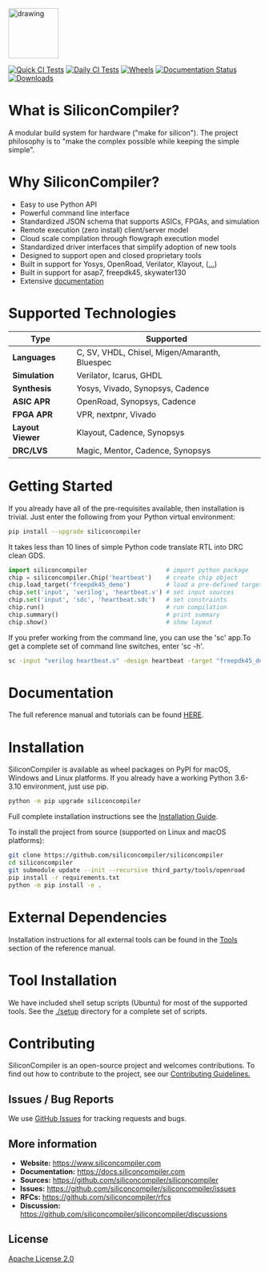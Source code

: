 
<img src="https://raw.githubusercontent.com/siliconcompiler/siliconcompiler/main/docs/_images/sc_logo_with_text.png" alt="drawing" style="height:100px;"/>

[![Quick CI Tests](https://github.com/siliconcompiler/siliconcompiler/actions/workflows/on_push_tests.yml/badge.svg)](https://github.com/siliconcompiler/siliconcompiler/actions/workflows/on_push_tests.yml)
[![Daily CI Tests](https://github.com/siliconcompiler/siliconcompiler/actions/workflows/daily_tests.yml/badge.svg)](https://github.com/siliconcompiler/siliconcompiler/actions/workflows/daily_tests.yml)
[![Wheels](https://github.com/siliconcompiler/siliconcompiler/actions/workflows/wheels.yml/badge.svg?event=schedule)](https://github.com/siliconcompiler/siliconcompiler/actions/workflows/wheels.yml)
[![Documentation Status](https://readthedocs.org/projects/siliconcompiler/badge/?version=latest)](https://docs.siliconcompiler.com/en/latest/?badge=latest)
[![Downloads](https://static.pepy.tech/personalized-badge/siliconcompiler?period=total&units=international_system&left_color=grey&right_color=blue&left_text=Downloads)](https://pepy.tech/project/siliconcompiler)

# What is SiliconCompiler?

A modular build system for hardware ("make for silicon"). The project philosophy is to "make the complex possible while keeping the simple simple".

# Why SiliconCompiler?

* Easy to use Python API
* Powerful command line interface
* Standardized JSON schema that supports ASICs, FPGAs, and simulation
* Remote execution (zero install) client/server model
* Cloud scale compilation through flowgraph execution model
* Standardized driver interfaces that simplify adoption of new tools
* Designed to support open and closed proprietary tools
* Built in support for Yosys, OpenRoad, Verilator, Klayout, ([...](https://docs.siliconcompiler.com/en/latest/reference_manual/tools.html))
* Built in support for asap7, freepdk45, skywater130
* Extensive [documentation](https://docs.siliconcompiler.com/en/latest/)

# Supported Technologies

| Type | Supported|
|------|----------|
|**Languages**| C, SV, VHDL, Chisel, Migen/Amaranth, Bluespec
|**Simulation**| Verilator, Icarus, GHDL
| **Synthesis**| Yosys, Vivado, Synopsys, Cadence
| **ASIC APR**| OpenRoad, Synopsys, Cadence
| **FPGA APR**| VPR, nextpnr, Vivado
| **Layout Viewer**| Klayout, Cadence, Synopsys
| **DRC/LVS**| Magic, Mentor, Cadence, Synopsys

# Getting Started

If you already have all of the pre-requisites available, then installation is trivial. Just enter the following from your Python virtual environment:

```sh
pip install --upgrade siliconcompiler
```

It takes less than 10 lines of simple Python code translate RTL into DRC clean GDS.

```python
import siliconcompiler                      # import python package
chip = siliconcompiler.Chip('heartbeat')    # create chip object
chip.load_target('freepdk45_demo')          # load a pre-defined target
chip.set('input', 'verilog', 'heartbeat.v') # set input sources
chip.set('input', 'sdc', 'heartbeat.sdc')   # set constraints
chip.run()                                  # run compilation
chip.summary()                              # print summary
chip.show()                                 # show layout
```

If you prefer working from the command line, you can use the 'sc' app.To get a
complete set of command line switches, enter 'sc -h'.

```sh
sc -input "verilog heartbeat.v" -design heartbeat -target "freepdk45_demo"
```
# Documentation

The full reference manual and tutorials can be found [HERE](https://docs.siliconcompiler.com/en/latest/).

# Installation

SiliconCompiler is available as wheel packages on PyPI for macOS, Windows and
Linux platforms.  If you already have a working Python 3.6-3.10 environment, just use pip.

```sh
python -m pip upgrade siliconcompiler
```

Full complete installation instructions see the
[Installation Guide](https://docs.siliconcompiler.com/en/latest/user_guide/installation.html).

To install the project from source (supported on Linux and macOS platforms):

```bash
git clone https://github.com/siliconcompiler/siliconcompiler
cd siliconcompiler
git submodule update --init --recursive third_party/tools/openroad
pip install -r requirements.txt
python -m pip install -e .
```

# External Dependencies

Installation instructions for all external tools can be found in the
[Tools](https://docs.siliconcompiler.com/en/latest/reference_manual/tools.html) section
of the reference manual.

# Tool Installation

We have included shell setup scripts (Ubuntu) for most of the supported tools. See the
[./setup](./setup) directory for a complete set of scripts.

# Contributing

SiliconCompiler is an open-source project and welcomes contributions. To find out
how to contribute to the project, see our
[Contributing Guidelines.](./CONTRIBUTING.md)

## Issues / Bug Reports

We use [GitHub Issues](https://github.com/siliconcompiler/siliconcompiler/issues)
for tracking requests and bugs.

## More information

- **Website:**  https://www.siliconcompiler.com
- **Documentation:**  https://docs.siliconcompiler.com
- **Sources:**  https://github.com/siliconcompiler/siliconcompiler
- **Issues:**  https://github.com/siliconcompiler/siliconcompiler/issues
- **RFCs:**  https://github.com/siliconcompiler/rfcs
- **Discussion:** https://github.com/siliconcompiler/siliconcompiler/discussions

## License

[Apache License 2.0](LICENSE)
